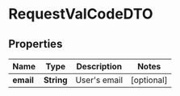 

# RequestValCodeDTO


## Properties

| Name | Type | Description | Notes |
|------------ | ------------- | ------------- | -------------|
|**email** | **String** | User&#39;s email |  [optional] |



